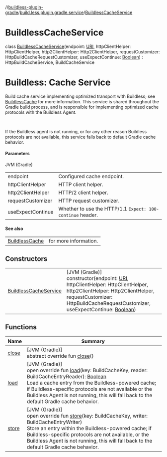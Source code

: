 //[buildless-plugin-gradle](../../../index.md)/[build.less.plugin.gradle.service](../index.md)/[BuildlessCacheService](index.md)

# BuildlessCacheService

class [BuildlessCacheService](index.md)(endpoint: [URI](https://docs.oracle.com/en/java/javase/11/docs/api/java.base/java/net/URI.html), httpClientHelper: HttpClientHelper, http2ClientHelper: Http2ClientHelper, requestCustomizer: HttpBuildCacheRequestCustomizer, useExpectContinue: [Boolean](https://kotlinlang.org/api/latest/jvm/stdlib/kotlin/-boolean/index.html)) : HttpBuildCacheService, BuildCacheService

# Buildless: Cache Service

Build cache service implementing optimized transport with Buildless; see [BuildlessCache](../-buildless-cache/index.md) for more information. This service is shared throughout the Gradle build process, and is responsible for implementing optimized cache protocols with the Buildless Agent.

 

If the Buildless agent is not running, or for any other reason Buildless protocols are not available, this service falls back to default Gradle cache behavior.

#### Parameters

JVM (Gradle)

| | |
|---|---|
| endpoint | Configured cache endpoint. |
| httpClientHelper | HTTP client helper. |
| http2ClientHelper | HTTP/2 client helper. |
| requestCustomizer | HTTP request customizer. |
| useExpectContinue | Whether to use the HTTP/1.1 `Expect: 100-continue` header. |

#### See also

| | |
|---|---|
| [BuildlessCache](../-buildless-cache/index.md) | for more information. |

## Constructors

| | |
|---|---|
| [BuildlessCacheService](-buildless-cache-service.md) | [JVM (Gradle)]<br>constructor(endpoint: [URI](https://docs.oracle.com/en/java/javase/11/docs/api/java.base/java/net/URI.html), httpClientHelper: HttpClientHelper, http2ClientHelper: Http2ClientHelper, requestCustomizer: HttpBuildCacheRequestCustomizer, useExpectContinue: [Boolean](https://kotlinlang.org/api/latest/jvm/stdlib/kotlin/-boolean/index.html)) |

## Functions

| Name | Summary |
|---|---|
| [close](index.md#908827488%2FFunctions%2F73423754) | [JVM (Gradle)]<br>abstract override fun [close](index.md#908827488%2FFunctions%2F73423754)() |
| [load](load.md) | [JVM (Gradle)]<br>open override fun [load](load.md)(key: BuildCacheKey, reader: BuildCacheEntryReader): [Boolean](https://kotlinlang.org/api/latest/jvm/stdlib/kotlin/-boolean/index.html)<br>Load a cache entry from the Buildless-powered cache; if Buildless-specific protocols are not available or the Buildless Agent is not running, this will fall back to the default Gradle cache behavior. |
| [store](store.md) | [JVM (Gradle)]<br>open override fun [store](store.md)(key: BuildCacheKey, writer: BuildCacheEntryWriter)<br>Store an entry within the Buildless-powered cache; if Buildless-specific protocols are not available, or the Buildless Agent is not running, this will fall back to the default Gradle cache behavior. |
